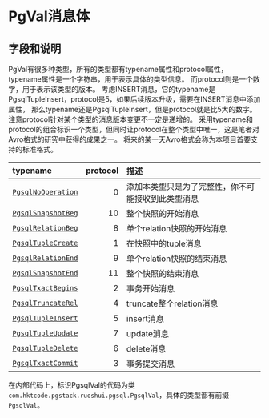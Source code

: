 # PgVal消息体

## 字段和说明

PgVal有很多种类型，所有的类型都有typename属性和protocol属性，typename属性是一个字符串，用于表示具体的类型信息。
而protocol则是一个数字，用于表示该类型的版本。
考虑INSERT消息，它的typename是PgsqlTupleInsert，protocol是5，如果后续版本升级，需要在INSERT消息中添加属性，
那么typename还是PgsqlTupleInsert，但是protocol就是比5大的数字。
注意protocol针对某个类型的消息版本变更不一定是递增的。
采用typename和protocol的组合标识一个类型，但同时让protocol在整个类型中唯一，这是笔者对Avro格式的研究中获得的成果之一。
将来的某一天Avro格式会称为本项目首要支持的标准格式。

typename | protocol | 描述
:--------|---------:|:-------
[```PgsqlNoOperation```](pgval-no-operation.md) |  0 | 添加本类型只是为了完整性，你不可能接收到此类型消息
[```PgsqlSnapshotBeg```](pgval-snapshot-beg.md) | 10 | 整个快照的开始消息
[```PgsqlRelationBeg```](pgval-relation-beg.md) |  8 | 单个relation快照的开始消息
[```PgsqlTupleCreate```](pgval-tuple-create.md) |  1 | 在快照中的tuple消息
[```PgsqlRelationEnd```](pgval-relation-end.md) |  9 | 单个relation快照的结束消息
[```PgsqlSnapshotEnd```](pgval-snapshot-end.md) | 11 | 整个快照的结束消息
[```PgsqlTxactBegins```](pgval-txact-begins.md) |  2 | 事务开始消息
[```PgsqlTruncateRel```](pgval-truncate-rel.md) |  4 | truncate整个relation消息
[```PgsqlTupleInsert```](pgval-tuple-insert.md) |  5 | insert消息
[```PgsqlTupleUpdate```](pgval-tuple-update.md) |  7 | update消息
[```PgsqlTupleDelete```](pgval-tuple-delete.md) |  6 | delete消息
[```PgsqlTxactCommit```](pgval-txact-commit.md) |  3 | 事务提交消息

在内部代码上，标识PgsqlVal的代码为类```com.hktcode.pgstack.ruoshui.pgsql.PgsqlVal```，具体的类型都有前缀```PgsqlVal```。

